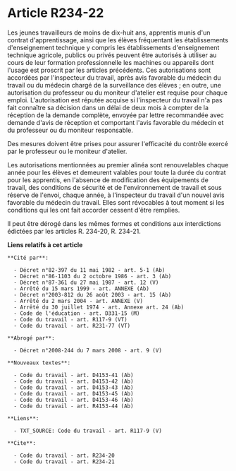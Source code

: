 # Article R234-22

Les jeunes travailleurs de moins de dix-huit ans, apprentis munis d'un contrat d'apprentissage, ainsi que les élèves
fréquentant les établissements d'enseignement technique y compris les établissements d'enseignement technique agricole,
publics ou privés peuvent être autorisés à utiliser au cours de leur formation professionnelle les machines ou appareils dont
l'usage est proscrit par les articles précédents. Ces autorisations sont accordées par l'inspecteur du travail, après avis
favorable du médecin du travail ou du médecin chargé de la surveillance des élèves ; en outre, une autorisation du professeur
ou du moniteur d'atelier est requise pour chaque emploi. L'autorisation est réputée acquise si l'inspecteur du travail n'a
pas fait connaître sa décision dans un délai de deux mois à compter de la réception de la demande complète, envoyée par
lettre recommandée avec demande d'avis de réception et comportant l'avis favorable du médecin et du professeur ou du moniteur
responsable.

Des mesures doivent être prises pour assurer l'efficacité du contrôle exercé par le professeur ou le moniteur d'atelier.

Les autorisations mentionnées au premier alinéa sont renouvelables chaque année pour les élèves et demeurent valables pour
toute la durée du contrat pour les apprentis, en l'absence de modification des équipements de travail, des conditions de
sécurité et de l'environnement de travail et sous réserve de l'envoi, chaque année, à l'inspecteur du travail d'un nouvel
avis favorable du médecin du travail. Elles sont révocables à tout moment si les conditions qui les ont fait accorder cessent
d'être remplies.

Il peut être dérogé dans les mêmes formes et conditions aux interdictions édictées par les articles R. 234-20, R. 234-21.

**Liens relatifs à cet article**

	**Cité par**:

	  - Décret n°82-397 du 11 mai 1982 - art. 5-1 (Ab)
	  - Décret n°86-1103 du 2 octobre 1986 - art. 3 (Ab)
	  - Décret n°87-361 du 27 mai 1987 - art. 12 (V)
	  - Arrêté du 15 mars 1999 - art. ANNEXE (Ab)
	  - Décret n°2003-812 du 26 août 2003 - art. 15 (Ab)
	  - Arrêté du 2 mars 2004 - art. ANNEXE (V)
	  - Arrêté du 30 juillet 1974 - art. Annexe art. 24 (Ab)
	  - Code de l'éducation - art. D331-15 (M)
	  - Code du travail - art. R117-9 (VT)
	  - Code du travail - art. R231-77 (VT)

	**Abrogé par**:

	  - Décret n°2008-244 du 7 mars 2008 - art. 9 (V)

	**Nouveaux textes**:

	  - Code du travail - art. D4153-41 (Ab)
	  - Code du travail - art. D4153-42 (Ab)
	  - Code du travail - art. D4153-43 (Ab)
	  - Code du travail - art. D4153-45 (Ab)
	  - Code du travail - art. D4153-46 (Ab)
	  - Code du travail - art. R4153-44 (Ab)

	**Liens**:

	  - TXT_SOURCE: Code du travail - art. R117-9 (V)

	**Cite**:

	  - Code du travail - art. R234-20
	  - Code du travail - art. R234-21
